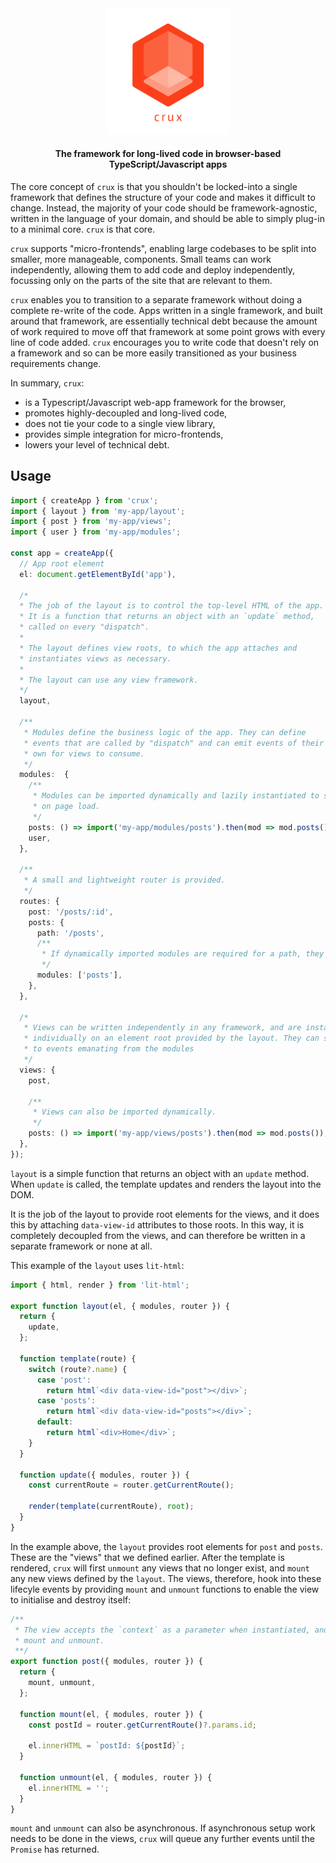 <div align="center"><img src="./public/images/logo.png" width="200px" /><p width="300px"></div>

<h4 align="center">The framework for long-lived code in browser-based TypeScript/Javascript apps</h4>

The core concept of `crux` is that you shouldn't be locked-into a single framework that defines the structure of your code and makes it difficult to change. Instead, the majority of your code should be framework-agnostic, written in the language of your domain, and should be able to simply plug-in to a minimal core. `crux` is that core.

`crux` supports "micro-frontends", enabling large codebases to be split into smaller, more manageable, components. Small teams can work independently, allowing them to add code and deploy independently, focussing only on the parts of the site that are relevant to them.

`crux` enables you to transition to a separate framework without doing a complete re-write of the code. Apps written in a single framework, and built around that framework, are essentially technical debt because the amount of work required to move off that framework at some point grows with every line of code added. `crux` encourages you to write code that doesn't rely on a framework and so can be more easily transitioned as your business requirements change.

In summary, `crux`:

- is a Typescript/Javascript web-app framework for the browser,
- promotes highly-decoupled and long-lived code,
- does not tie your code to a single view library,
- provides simple integration for micro-frontends,
- lowers your level of technical debt.

## Usage

```ts
import { createApp } from 'crux';
import { layout } from 'my-app/layout';
import { post } from 'my-app/views';
import { user } from 'my-app/modules';

const app = createApp({
  // App root element
  el: document.getElementById('app'),

  /*
  * The job of the layout is to control the top-level HTML of the app.
  * It is a function that returns an object with an `update` method,
  * called on every "dispatch".
  *
  * The layout defines view roots, to which the app attaches and
  * instantiates views as necessary.
  *
  * The layout can use any view framework.
  */
  layout,

  /**
   * Modules define the business logic of the app. They can define
   * events that are called by "dispatch" and can emit events of their
   * own for views to consume.
   */
  modules:  {
    /**
     * Modules can be imported dynamically and lazily instantiated to save time
     * on page load.
     */
    posts: () => import('my-app/modules/posts').then(mod => mod.posts()),
    user,
  },

  /**
   * A small and lightweight router is provided.
   */
  routes: {
    post: '/posts/:id',
    posts: {
      path: '/posts',
      /**
       * If dynamically imported modules are required for a path, they can be referenced here.
       */
      modules: ['posts'],
    },
  },

  /*
   * Views can be written independently in any framework, and are instantiated
   * individually on an element root provided by the layout. They can subscribe
   * to events emanating from the modules
   */
  views: {
    post,

    /**
     * Views can also be imported dynamically.
     */
    posts: () => import('my-app/views/posts').then(mod => mod.posts()),
  },
});
```

`layout` is a simple function that returns an object with an `update` method. When `update` is called, the template updates and renders the layout into the DOM.

It is the job of the layout to provide root elements for the views, and it does this by attaching `data-view-id` attributes to those roots. In this way, it is completely decoupled from the views, and can therefore be written in a separate framework or none at all.

This example of the `layout` uses `lit-html`:

```ts
import { html, render } from 'lit-html';

export function layout(el, { modules, router }) {
  return {
    update,
  };

  function template(route) {
    switch (route?.name) {
      case 'post':
        return html`<div data-view-id="post"></div>`;
      case 'posts':
        return html`<div data-view-id="posts"></div>`;
      default:
        return html`<div>Home</div>`;
    }
  }

  function update({ modules, router }) {
    const currentRoute = router.getCurrentRoute();

    render(template(currentRoute), root);
  }
}
```

In the example above, the `layout` provides root elements for `post` and `posts`. These are the "views" that we defined earlier. After the template is rendered, `crux` will first `unmount` any views that no longer exist, and `mount` any new views defined by the `layout`. The views, therefore, hook into these lifecyle events by providing `mount` and `unmount` functions to enable the view to initialise and destroy itself:

```ts
/**
 * The view accepts the `context` as a parameter when instantiated, and also on both
 * mount and unmount.
 **/
export function post({ modules, router }) {
  return {
    mount, unmount,
  };

  function mount(el, { modules, router }) {
    const postId = router.getCurrentRoute()?.params.id;

    el.innerHTML = `postId: ${postId}`;
  }

  function unmount(el, { modules, router }) {
    el.innerHTML = '';
  }
}
```

`mount` and `unmount` can also be asynchronous. If asynchronous setup work needs to be done in the views, `crux` will queue any further events until the `Promise` has returned.
